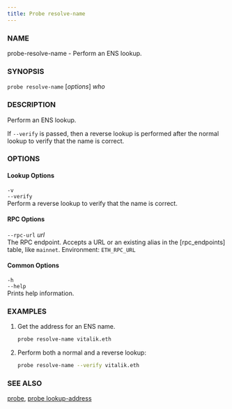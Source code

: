 ```yaml
---
title: Probe resolve-name
---
```


### NAME

probe-resolve-name - Perform an ENS lookup.

### SYNOPSIS

`probe resolve-name` [*options*] _who_

### DESCRIPTION

Perform an ENS lookup.

If `--verify` is passed, then a reverse lookup is performed after the normal lookup to verify that the name is correct.

### OPTIONS

#### Lookup Options

`-v`  
`--verify`  
Perform a reverse lookup to verify that the name is correct.

#### RPC Options

`--rpc-url` _url_  
The RPC endpoint. Accepts a URL or an existing alias in the [rpc_endpoints] table, like `mainnet`.
Environment: `ETH_RPC_URL`

#### Common Options

`-h`  
`--help`  
Prints help information.

### EXAMPLES

1. Get the address for an ENS name.

   ```sh
   probe resolve-name vitalik.eth
   ```

2. Perform both a normal and a reverse lookup:
   ```sh
   probe resolve-name --verify vitalik.eth
   ```

### SEE ALSO

[probe](./probe.md), [probe lookup-address](./probe-lookup-address.md)
